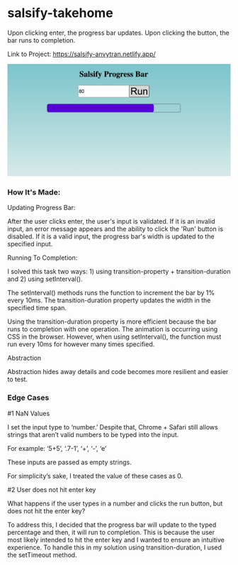 # salsify-takehome

Upon clicking enter, the progress bar updates. Upon clicking the button, the bar runs to completion. 

Link to Project: https://salsify-anvytran.netlify.app/

![Project Image](/img/bar.png)

### How It's Made:

Updating Progress Bar:

After the user clicks enter, the user's input is validated. If it is an invalid input, an error message appears and the ability to click the 'Run' button is disabled. If it is a valid input, the progress bar's width is updated to the specified input.

Running To Completion:

I solved this task two ways: 1) using transition-property + transition-duration and 2) using setInterval(). 

The setInterval() methods runs the function to increment the bar by 1% every 10ms. The transition-duration property updates the width in the specified time span. 

Using the transition-duration property is more efficient because the bar runs to completion with one operation. The animation is occurring using CSS in the browser. However, when using setInterval(), the function must run every 10ms for however many times specified. 

Abstraction

Abstraction hides away details and code becomes more resilient and easier to test. 


### Edge Cases

#1 NaN Values

I set the input type to ‘number.’ Despite that, Chrome + Safari still allows strings that aren’t valid numbers to be typed into the input. 

For example: ‘5+5’,  ‘.7-1’, ‘+’, ‘-’, ‘e’

These inputs are passed as empty strings.

For simplicity’s sake, I treated the value of these cases as 0. 

#2 User does not hit enter key

What happens if the user types in a number and clicks the run button, but does not hit the enter key?

To address this, I decided that the progress bar will update to the typed percentage and then, it will run to completion. This is because the user most likely intended to hit the enter key and I wanted to ensure an intuitive experience. To handle this in my solution using transition-duration, I used the setTimeout method. 




